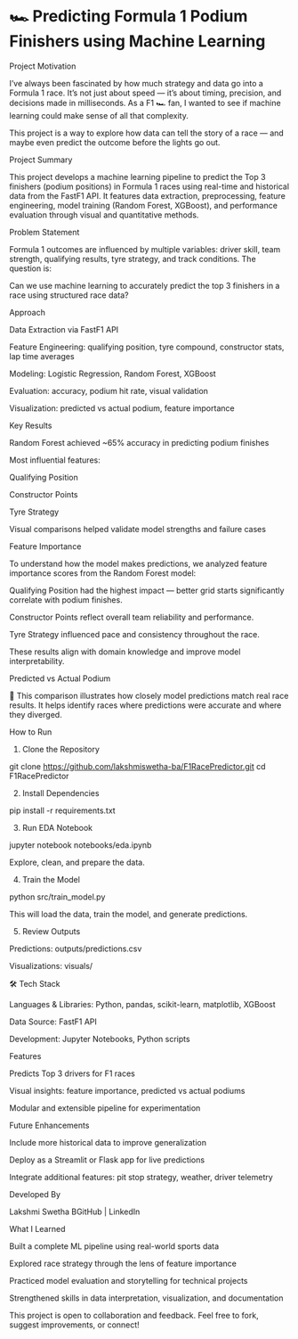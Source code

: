 # 🏎️ Predicting Formula 1 Podium Finishers using Machine Learning


Project Motivation

I’ve always been fascinated by how much strategy and data go into a Formula 1 race. It’s not just about speed — it’s about timing, precision, and decisions made in milliseconds. As a F1 🏎️ fan, I wanted to see if machine learning could make sense of all that complexity.

This project is a way to explore how data can tell the story of a race — and maybe even predict the outcome before the lights go out.

Project Summary

This project develops a machine learning pipeline to predict the Top 3 finishers (podium positions) in Formula 1 races using real-time and historical data from the FastF1 API. It features data extraction, preprocessing, feature engineering, model training (Random Forest, XGBoost), and performance evaluation through visual and quantitative methods.

Problem Statement

Formula 1 outcomes are influenced by multiple variables: driver skill, team strength, qualifying results, tyre strategy, and track conditions. The question is:

Can we use machine learning to accurately predict the top 3 finishers in a race using structured race data?

Approach

Data Extraction via FastF1 API

Feature Engineering: qualifying position, tyre compound, constructor stats, lap time averages

Modeling: Logistic Regression, Random Forest, XGBoost

Evaluation: accuracy, podium hit rate, visual validation

Visualization: predicted vs actual podium, feature importance

Key Results

Random Forest achieved ~65% accuracy in predicting podium finishes

Most influential features:

Qualifying Position

Constructor Points

Tyre Strategy

Visual comparisons helped validate model strengths and failure cases

Feature Importance

To understand how the model makes predictions, we analyzed feature importance scores from the Random Forest model:

Qualifying Position had the highest impact — better grid starts significantly correlate with podium finishes.

Constructor Points reflect overall team reliability and performance.

Tyre Strategy influenced pace and consistency throughout the race.

These results align with domain knowledge and improve model interpretability.



Predicted vs Actual Podium



📃 This comparison illustrates how closely model predictions match real race results. It helps identify races where predictions were accurate and where they diverged.

How to Run

1. Clone the Repository

git clone https://github.com/lakshmiswetha-ba/F1RacePredictor.git
cd F1RacePredictor

2. Install Dependencies

pip install -r requirements.txt

3. Run EDA Notebook

jupyter notebook notebooks/eda.ipynb

Explore, clean, and prepare the data.

4. Train the Model

python src/train_model.py

This will load the data, train the model, and generate predictions.

5. Review Outputs

Predictions: outputs/predictions.csv

Visualizations: visuals/

🛠 Tech Stack

Languages & Libraries: Python, pandas, scikit-learn, matplotlib, XGBoost

Data Source: FastF1 API

Development: Jupyter Notebooks, Python scripts

Features

Predicts Top 3 drivers for F1 races

Visual insights: feature importance, predicted vs actual podiums

Modular and extensible pipeline for experimentation

Future Enhancements

Include more historical data to improve generalization

Deploy as a Streamlit or Flask app for live predictions

Integrate additional features: pit stop strategy, weather, driver telemetry

Developed By

Lakshmi Swetha BGitHub | LinkedIn

What I Learned

Built a complete ML pipeline using real-world sports data

Explored race strategy through the lens of feature importance

Practiced model evaluation and storytelling for technical projects

Strengthened skills in data interpretation, visualization, and documentation

This project is open to collaboration and feedback. Feel free to fork, suggest improvements, or connect!